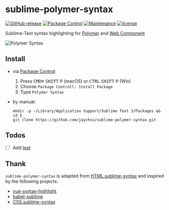 sublime-polymer-syntax
======

[![GitHub release](https://img.shields.io/github/release/jaychsu/sublime-polymer-syntax.svg)](https://github.com/jaychsu/sublime-polymer-syntax/releases)
[![Package Control](https://img.shields.io/packagecontrol/dm/Polymer%20Syntax.svg)](https://packagecontrol.io/packages/Polymer%20Syntax)
[![Maintenance](https://img.shields.io/maintenance/yes/2017.svg)](https://github.com/jaychsu/sublime-polymer-syntax)
[![license](https://img.shields.io/github/license/jaychsu/sublime-polymer-syntax.svg)](https://github.com/jaychsu/sublime-polymer-syntax/blob/master/LICENSE)

Sublime-Text syntax highlighting for 
[Polymer](https://www.polymer-project.org/)
and
[Web Component](https://developer.mozilla.org/en-US/docs/Web/Web_Components)

![Polymer Syntax](https://user-images.githubusercontent.com/6890034/27731712-c86a2dfc-5dc0-11e7-9a7d-93b7f8f0f9e3.png)

## Install

- via [Package Control](https://packagecontrol.io/installation): 

    1. Press <kbd>CMD⌘</kbd> <kbd>SHIFT</kbd> <kbd>P</kbd> (macOS) or <kbd>CTRL</kbd> <kbd>SHIFT</kbd> <kbd>P</kbd> (Win)
    2. Choose `Package Controll: Install Package`
    3. Type `Polymer Syntax`

- by manual: 

    ```shell
    mkdir -p ~/Library/Application Support/Sublime Text 3/Packages && cd $_
    git clone https://github.com/jaychsu/sublime-polymer-syntax.git
    ```

## Todos

- [ ] Add [test](./syntax_test_polymer.html)

## Thank

`sublime-polymer-syntax` is adapted from 
[HTML.sublime-syntax](https://github.com/sublimehq/Packages/blob/master/HTML/HTML.sublime-syntax) 
and inspired by the following projects:

- [vue-syntax-highlight](https://github.com/vuejs/vue-syntax-highlight)
- [babel-sublime](https://github.com/babel/babel-sublime)
- [CSS.sublime-syntax](https://github.com/sublimehq/Packages/blob/master/CSS/CSS.sublime-syntax)
